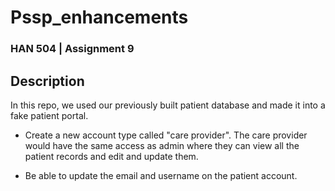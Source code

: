 # Pssp_enhancements

### HAN 504 | Assignment 9

## Description

In this repo, we used our previously built patient database and made it into a fake patient portal. 

* Create a new account type called "care provider". The care provider would have the same access as admin where they can view all the patient records and edit and update them. 

* Be able to update the email and username on the patient account.
